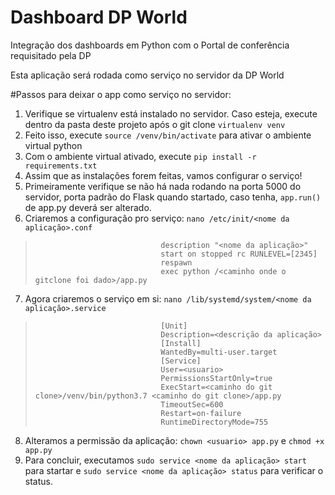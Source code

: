 # Dashboard DP World

Integração dos dashboards em Python com o Portal de conferência requisitado pela DP

Esta aplicação será rodada como serviço no servidor da DP World

#Passos para deixar o app como serviço no servidor: 

1. Verifique se virtualenv está instalado no servidor. Caso esteja, execute dentro da pasta deste projeto após o git clone `virtualenv venv`
2. Feito isso, execute `source /venv/bin/activate` para ativar o ambiente virtual python
3. Com o ambiente virtual ativado, execute `pip install -r requirements.txt`
4. Assim que as instalações forem feitas, vamos configurar o serviço!
5. Primeiramente verifique se não há nada rodando na porta 5000 do servidor, porta padrão do Flask quando startado, caso tenha, `app.run()` de app.py deverá ser alterado.
6. Criaremos a configuração pro serviço: `nano /etc/init/<nome da aplicação>.conf`
>                                 description "<nome da aplicação>"
>                                 start on stopped rc RUNLEVEL=[2345]
>                                 respawn
>                                 exec python /<caminho onde o gitclone foi dado>/app.py
7. Agora criaremos o serviço em si: `nano /lib/systemd/system/<nome da aplicação>.service`
>                                 [Unit]
>                                 Description=<descrição da aplicação>
>                                 [Install]
>                                 WantedBy=multi-user.target
>                                 [Service]
>                                 User=<usuario>
>                                 PermissionsStartOnly=true
>                                 ExecStart=<caminho do git clone>/venv/bin/python3.7 <caminho do git clone>/app.py
>                                 TimeoutSec=600
>                                 Restart=on-failure
>                                 RuntimeDirectoryMode=755
8. Alteramos a permissão da aplicação: `chown <usuario> app.py` e `chmod +x app.py`
9. Para concluir, executamos `sudo service <nome da aplicação> start` para startar e `sudo service <nome da aplicação> status` para verificar o status.